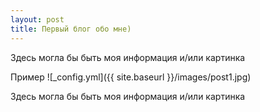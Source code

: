```yaml
---
layout: post
title: Первый блог обо мне)
---
```


Здесь могла бы быть моя информация и/или картинка

Пример
![_config.yml]({{ site.baseurl }}/images/post1.jpg)

Здесь могла бы быть моя информация и/или картинка
